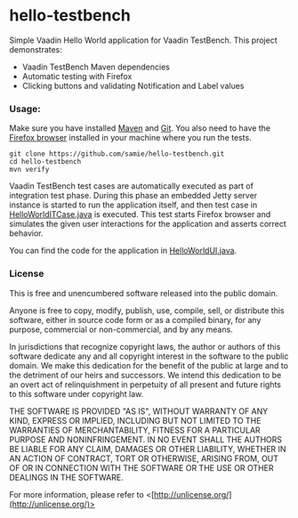 hello-testbench
===========

Simple Vaadin Hello World application for Vaadin TestBench. This project demonstrates:
 * Vaadin TestBench Maven dependencies
 * Automatic testing with Firefox
 * Clicking buttons and validating Notification and Label values

### Usage:

Make sure you have installed [Maven](http://maven.apache.org/) and [Git](http://git-scm.com/). You also need to have the [Firefox browser](https://www.mozilla.org/en-US/firefox/new/) installed in your machine where you run the tests. 

    git clone https://github.com/samie/hello-testbench.git
    cd hello-testbench
    mvn verify
    
Vaadin TestBench test cases are automatically executed as part of integration test phase. During this phase an embedded 
Jetty server instance is started to run the application itself, and then test case in
[HelloWorldITCase.java](src/test/java/org/vaadin/samples/tests/HelloWorldITCase.java) is executed. This test 
starts Firefox browser and simulates the given user interactions for the application and asserts correct behavior.

You can find the code for the application in [HelloWorldUI.java](src/main/java/org/vaadin/samples/HelloWorldUI.java).


### License

This is free and unencumbered software released into the public domain.

Anyone is free to copy, modify, publish, use, compile, sell, or
distribute this software, either in source code form or as a compiled
binary, for any purpose, commercial or non-commercial, and by any
means.

In jurisdictions that recognize copyright laws, the author or authors
of this software dedicate any and all copyright interest in the
software to the public domain. We make this dedication for the benefit
of the public at large and to the detriment of our heirs and
successors. We intend this dedication to be an overt act of
relinquishment in perpetuity of all present and future rights to this
software under copyright law.

THE SOFTWARE IS PROVIDED "AS IS", WITHOUT WARRANTY OF ANY KIND,
EXPRESS OR IMPLIED, INCLUDING BUT NOT LIMITED TO THE WARRANTIES OF
MERCHANTABILITY, FITNESS FOR A PARTICULAR PURPOSE AND NONINFRINGEMENT.
IN NO EVENT SHALL THE AUTHORS BE LIABLE FOR ANY CLAIM, DAMAGES OR
OTHER LIABILITY, WHETHER IN AN ACTION OF CONTRACT, TORT OR OTHERWISE,
ARISING FROM, OUT OF OR IN CONNECTION WITH THE SOFTWARE OR THE USE OR
OTHER DEALINGS IN THE SOFTWARE.

For more information, please refer to <[http://unlicense.org/](http://unlicense.org/)>
